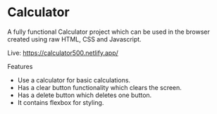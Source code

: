# Calculator

A fully functional Calculator project which can be used in the browser created using raw HTML, CSS and Javascript.

Live: https://calculator500.netlify.app/


Features
 
* Use a calculator for basic calculations.
* Has a clear button functionality which clears the screen.
* Has a delete button which deletes one button.
* It contains flexbox for styling.

